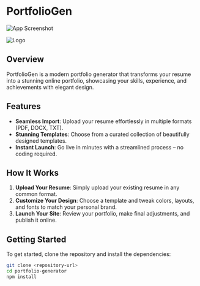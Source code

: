 # PortfolioGen

![App Screenshot](https://portfolio-generator-nine.vercel.app/)

![Logo](https://dev-to-uploads.s3.amazonaws.com/uploads/articles/th5xamgrr6se0x5ro4g6.png)

## Overview
PortfolioGen is a modern portfolio generator that transforms your resume into a stunning online portfolio, showcasing your skills, experience, and achievements with elegant design.

## Features
- **Seamless Import**: Upload your resume effortlessly in multiple formats (PDF, DOCX, TXT).
- **Stunning Templates**: Choose from a curated collection of beautifully designed templates.
- **Instant Launch**: Go live in minutes with a streamlined process – no coding required.

## How It Works
1. **Upload Your Resume**: Simply upload your existing resume in any common format.
2. **Customize Your Design**: Choose a template and tweak colors, layouts, and fonts to match your personal brand.
3. **Launch Your Site**: Review your portfolio, make final adjustments, and publish it online.

## Getting Started
To get started, clone the repository and install the dependencies:

```bash
git clone <repository-url>
cd portfolio-generator
npm install
